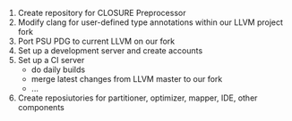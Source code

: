 1. Create repository for CLOSURE Preprocessor
2. Modify clang for user-defined type annotations within our LLVM project fork
3. Port PSU PDG to current LLVM on our fork
4. Set up a development server and create accounts
5. Set up a CI server
   * do daily builds
   * merge latest changes from LLVM master to our fork
   * ...
6. Create reposiutories for partitioner, optimizer, mapper, IDE, other components 
